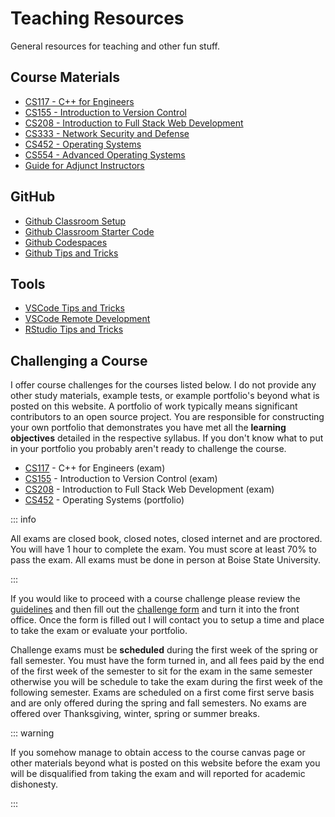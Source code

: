 # Teaching Resources

General resources for teaching and other fun stuff.

## Course Materials

- [CS117 - C++ for Engineers](../cs117/index.md)
- [CS155 - Introduction to Version Control](../cs155/index.md)
- [CS208 - Introduction to Full Stack Web Development](../cs208/index.md)
- [CS333 - Network Security and Defense](../cs333/index.md)
- [CS452 - Operating Systems](../cs452/index.md)
- [CS554 - Advanced Operating Systems](../cs554/index.md)
- [Guide for Adjunct Instructors](adjunct-instructor.md)

## GitHub

- [Github Classroom Setup](github-classroom-setup.md)
- [Github Classroom Starter Code](starter-code.md)
- [Github Codespaces](github-codespaces.md)
- [Github Tips and Tricks](github-tips-and-tricks.md)

## Tools

- [VSCode Tips and Tricks](vscode-tips-and-tricks.md)
- [VSCode Remote Development](vscode-remote-dev.md)
- [RStudio Tips and Tricks](rstudio-tips-and-tricks.md)

## Challenging a Course

I offer course challenges for the courses listed below. I do not provide any
other study materials, example tests, or example portfolio's beyond what is
posted on this website. A portfolio of work typically means significant
contributors to an open source project. You are responsible for constructing
your own portfolio that demonstrates you have met all the **learning
objectives** detailed in the respective syllabus. If you don't know what to put
in your portfolio you probably aren't ready to challenge the course.

- [CS117](../cs117/index.md) - C++ for Engineers (exam)
- [CS155](../cs155/index.md) - Introduction to Version Control (exam)
- [CS208](../cs208/index.md) - Introduction to Full Stack Web Development (exam)
- [CS452](../cs452/index.md) - Operating Systems (portfolio)

::: info

All exams are closed book, closed notes, closed internet and are proctored. You
will have 1 hour to complete the exam. You must score at least 70% to pass the
exam. All exams must be done in person at Boise State University.

:::

If you would like to proceed with a course challenge please review the
[guidelines](https://www.boisestate.edu/registrar/transfers/prior-learning-credit/course-challenge/)
and then fill out the [challenge
form](https://www.boisestate.edu/registrar/wp-content/uploads/sites/268/2023/05/Credit-for-Prior-Learning-4.pdf)
and turn it into the front office. Once the form is filled out I will contact you to setup a time
and place to take the exam or evaluate your portfolio.

Challenge exams must be **scheduled** during the first week of the spring or
fall semester. You must have the form turned in, and all fees paid by the end of
the first week of the semester to sit for the exam in the same semester
otherwise you will be schedule to take the exam during the first week of the
following semester. Exams are scheduled on a first come first serve basis and
are only offered during the spring and fall semesters. No exams are offered over
Thanksgiving, winter, spring or summer breaks.

::: warning

If you somehow manage to obtain access to the course canvas page or other
materials beyond what is posted on this website before the exam you will be
disqualified from taking the exam and will reported for academic dishonesty.

:::
